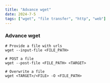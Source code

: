 ```yaml
---
title: "Advance wget"
date: 2024-7-5
tags: ["wget", "file transfer", "http", "web"]
---
```


### Advance wget

```console
# Provide a file with urls
wget --input-file <FILE_PATH>
```

```console
# POST a file
wget --post-file <FILE_PATH> <TARGET>
```

```console
# Overwrite a file
wget <TARGET>/<FILE> -O <FILE_PATH>
```
